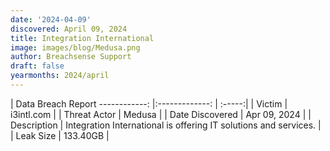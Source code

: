 ```yaml
---
date: '2024-04-09'
discovered: April 09, 2024
title: Integration International
image: images/blog/Medusa.png
author: Breachsense Support
draft: false
yearmonths: 2024/april
---
```



| Data Breach Report
------------:     |:-------------:    | :-----:|
| Victim      | i3intl.com      | 
| Threat Actor      | Medusa      | 
| Date Discovered      | Apr 09, 2024      | 
| Description      | Integration International is offering IT solutions and services.      | 
| Leak Size      | 133.40GB      | 

